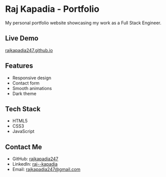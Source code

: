 # Raj Kapadia - Portfolio

My personal portfolio website showcasing my work as a Full Stack Engineer.

## Live Demo

[rajkapadia247.github.io](https://rajkapadia247.github.io)

## Features

- Responsive design
- Contact form
- Smooth animations
- Dark theme

## Tech Stack

- HTML5
- CSS3
- JavaScript

## Contact Me

- GitHub: [rajkapadia247](https://github.com/rajkapadia247)
- LinkedIn: [raj--kapadia](https://linkedin.com/in/raj--kapadia)
- Email: rajkapadia247@gmail.com
